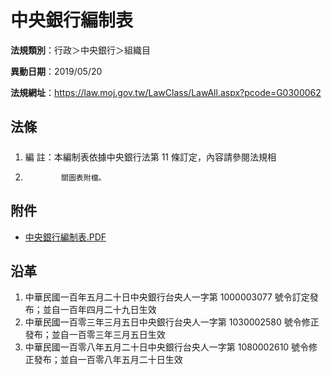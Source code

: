 # 中央銀行編制表

**法規類別**：行政＞中央銀行＞組織目

**異動日期**：2019/05/20  

**法規網址**：https://law.moj.gov.tw/LawClass/LawAll.aspx?pcode=G0300062





## 法條
##### 
1. 編      註：本編制表依據中央銀行法第 11 條訂定，內容請參閱法規相
1.             關圖表附檔。
## 附件
* [中央銀行編制表.PDF](https://law.moj.gov.tw/LawClass/LawGetFile.ashx?FileId=0000248777)
## 沿革
1. 中華民國一百年五月二十日中央銀行台央人一字第 1000003077 號令訂定發布；並自一百年四月二十九日生效
1. 中華民國一百零三年三月五日中央銀行台央人一字第 1030002580 號令修正發布；並自一百零三年三月五日生效
1. 中華民國一百零八年五月二十日中央銀行台央人一字第 1080002610 號令修正發布；並自一百零八年五月二十日生效
